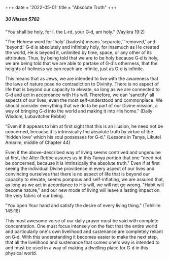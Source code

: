 +++
date = '2022-05-01'
title = "Absolute Truth"
+++

##### 30 Nissan 5782

"You shall be holy, for I, the L‑rd, your G‑d, am holy." (Vayikra 19:2)

"The Hebrew word for 'holy' (kadosh) means 'separate,' 'removed,' and 'beyond.' G‑d is absolutely and infinitely holy, for inasmuch as He created the world, He is beyond it, unlimited by time, space, or any other of its attributes. Thus, by being told that we are to be holy because G‑d is holy, we are being told that we are able to partake of G‑d's otherness, that the heights of holiness we can reach are infinite, just as G‑d is infinite.

This means that as Jews, we are intended to live with the awareness that the laws of nature pose no contradiction to Divinity. There is no aspect of life that is beyond our capacity to elevate, so long as we are connected to G‑d and act in accordance with His will. Therefore, we can 'sanctify' all aspects of our lives, even the most self-understood and commonplace. We should consider everything that we do to be part of our Divine mission, a way of bringing G‑d into the world and making it into His home." (Daily Wisdom, Lubavitcher Rebbe)

"Even if it appears to him at first sight that this is an illusion, he need not be concerned, because it is intrinsically the absolute truth by virtue of the 'hidden love' which his soul possesses for G‑d." (Lessons in Tanya, Likutei Amarim, middle of Chapter 44)

Even if the above-described way of living seems contrived and ungenuine at first, the Alter Rebbe assures us in this Tanya portion that one "need not be concerned, because it is intrinsically the absolute truth." Even if at first seeing the individual Divine providence in every aspect of our lives and convincing ourselves that there is no aspect of life that is beyond our capacity to elevate, seems pompous and self-inflating, we are assured that, as long as we act in accordance to His will, we will not go wrong. "Habit will become nature," and our new mode of living will leave a lasting impact on the very fabric of our being.

"You open Your hand and satisfy the desire of every living thing." (Tehillim 145:16)

This most awesome verse of our daily prayer must be said with complete concentration. One must focus intensely on the fact that the entire world and particularly one's own livelihood and sustenance are completely reliant on G‑d. With this understanding it becomes easier to make the next step, that all the livelihood and sustenance that comes one's way is intended to and must be used in a way of making a dwelling place for G‑d in this physical world.
